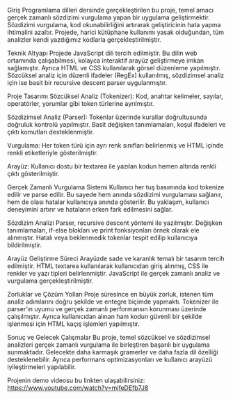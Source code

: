 Giriş
Programlama dilleri dersinde gerçekleştirilen bu proje, temel amacı gerçek zamanlı sözdizimi vurgulama yapan bir uygulama geliştirmektir. Sözdizimi vurgulama, kod okunabilirliğini artırarak geliştiricinin hata yapma ihtimalini azaltır. Projede, harici kütüphane kullanımı yasak olduğundan, tüm analizler kendi yazdığımız kodlarla gerçekleştirilmiştir.

Teknik Altyapı
Projede JavaScript dili tercih edilmiştir. Bu dilin web ortamında çalışabilmesi, kolayca interaktif arayüz geliştirmeye imkan sağlamıştır. Ayrıca HTML ve CSS kullanılarak görsel düzenleme yapılmıştır. Sözcüksel analiz için düzenli ifadeler (RegEx) kullanılmış, sözdizimsel analiz için ise basit bir recursive descent parser uygulanmıştır.

Proje Tasarımı
Sözcüksel Analiz (Tokenizer): Kod, anahtar kelimeler, sayılar, operatörler, yorumlar gibi token türlerine ayrılmıştır.

Sözdizimsel Analiz (Parser): Tokenlar üzerinde kurallar doğrultusunda doğruluk kontrolü yapılmıştır. Basit değişken tanımlamaları, koşul ifadeleri ve çıktı komutları desteklenmiştir.

Vurgulama: Her token türü için ayrı renk sınıfları belirlenmiş ve HTML içinde renkli <span> etiketleriyle gösterilmiştir.

Arayüz: Kullanıcı dostu bir textarea ile yazılan kodun hemen altında renkli çıktı gösterilmiştir.

Gerçek Zamanlı Vurgulama Sistemi
Kullanıcı her tuş basımında kod tokenize edilir ve parse edilir. Bu sayede hem anında sözdizimi vurgulaması sağlanır, hem de olası hatalar kullanıcıya anında gösterilir. Bu yaklaşım, kullanıcı deneyimini artırır ve hataların erken fark edilmesini sağlar.

Sözdizim Analizi
Parser, recursive descent yöntemi ile yazılmıştır. Değişken tanımlamaları, if-else blokları ve print fonksiyonları örnek olarak ele alınmıştır. Hatalı veya beklenmedik tokenlar tespit edilip kullanıcıya bildirilmiştir.

Arayüz Geliştirme Süreci
Arayüzde sade ve karanlık temalı bir tasarım tercih edilmiştir. HTML textarea kullanılarak kullanıcıdan giriş alınmış, CSS ile renkler ve yazı tipleri belirlenmiştir. JavaScript ile gerçek zamanlı analiz ve vurgulama gerçekleştirilmiştir.

Zorluklar ve Çözüm Yolları
Proje süresince en büyük zorluk, istenen tüm analiz adımlarını doğru şekilde ve entegre biçimde yapmaktı. Tokenizer ile parser’ın uyumu ve gerçek zamanlı performansın korunması üzerinde çalışılmıştır. Ayrıca kullanıcıdan alınan ham kodun güvenli bir şekilde işlenmesi için HTML kaçış işlemleri yapılmıştır.

Sonuç ve Gelecek Çalışmalar
Bu proje, temel sözcüksel ve sözdizimsel analizleri gerçek zamanlı vurgulama ile birleştiren başarılı bir uygulama sunmaktadır. Gelecekte daha karmaşık gramerler ve daha fazla dil özelliği desteklenebilir. Ayrıca performans optimizasyonları ve kullanıcı arayüzü iyileştirmeleri yapılabilir.

Projenin demo videosu bu linkten ulaşabilirsiniz: https://www.youtube.com/watch?v=mjfeDEfb7J8
